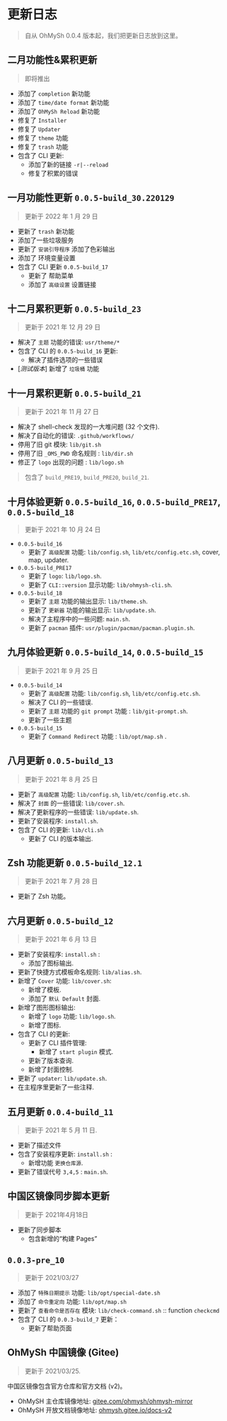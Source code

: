 # 更新日志

> 自从 OhMySh 0.0.4 版本起，我们把更新日志放到这里。

## 二月功能性&累积更新

> 即将推出

- 添加了 `completion` 新功能
- 添加了 `time/date format` 新功能
- 添加了 `OhMySh Reload` 新功能
- 修复了 `Installer`
- 修复了 `Updater`
- 修复了 `theme` 功能
- 修复了 `trash` 功能
- 包含了 CLI 更新:
  - 添加了新的链接 `-r|--reload`
  - 修复了积累的错误

## 一月功能性更新 `0.0.5-build_30.220129`

> 更新于 2022 年 1 月 29 日

- 更新了 `trash` 新功能
- 添加了一些垃圾服务
- 更新了 `安装引导程序` 添加了色彩输出
- 添加了 环境变量设置
- 包含了 CLI 更新 `0.0.5-build_17`
  - 更新了 帮助菜单
  - 添加了 `高级设置` 设置链接

## 十二月累积更新 `0.0.5-build_23`

> 更新于 2021 年 12 月 29 日

- 解决了 `主题` 功能的错误: `usr/theme/*`
- 包含了 CLI 的 `0.0.5-build_16` 更新:
  - 解决了插件选项的一些错误
- [*测试版本*] 新增了 `垃圾桶` 功能

## 十一月累积更新 `0.0.5-build_21`

> 更新于 2021 年 11 月 27 日

- 解决了 shell-check 发现的一大堆问题 (32 个文件).
- 解决了自动化的错误: `.github/workflows/`
- 停用了旧 git 模块: `lib/git.sh`
- 停用了旧 `_OMS_PWD` 命名规则 : `lib/dir.sh`
- 修正了 `logo` 出现的问题 : `lib/logo.sh`

> 包含了 `build_PRE19`, `build_PRE20`, `build_21`.

## 十月体验更新 `0.0.5-build_16`, `0.0.5-build_PRE17`, `0.0.5-build_18`

> 更新于 2021 年 10 月 24 日

- `0.0.5-build_16`
  - 更新了 `高级配置` 功能: `lib/config.sh`, `lib/etc/config.etc.sh`, cover, map, updater.
- `0.0.5-build_PRE17`
  - 更新了 `logo`: `lib/logo.sh`.
  - 更新了 `CLI::version` 显示功能: `lib/ohmysh-cli.sh`.
- `0.0.5-build_18`
  - 更新了 `主题` 功能的输出显示: `lib/theme.sh`.
  - 更新了 `更新器` 功能的输出显示: `lib/update.sh`.
  - 解决了主程序中的一些问题: `main.sh`.
  - 更新了 `pacman` 插件: `usr/plugin/pacman/pacman.plugin.sh`.

## 九月体验更新 `0.0.5-build_14`, `0.0.5-build_15`

> 更新于 2021 年 9 月 25 日

- `0.0.5-build_14`
  - 更新了 `高级配置` 功能: `lib/config.sh`, `lib/etc/config.etc.sh`.
  - 解决了 CLI 的一些错误.
  - 更新了 `主题` 功能的 `git prompt` 功能 : `lib/git-prompt.sh`.
  - 更新了一些主题
- `0.0.5-build_15`
  - 更新了 `Command Redirect` 功能 : `lib/opt/map.sh` .

## 八月更新 `0.0.5-build_13`

> 更新于 2021 年 8 月 25 日

- 更新了 `高级配置` 功能: `lib/config.sh`, `lib/etc/config.etc.sh`.
- 解决了 `封面` 的一些错误: `lib/cover.sh`.
- 解决了更新程序的一些错误: `lib/update.sh`.
- 更新了安装程序: `install.sh`.
- 包含了 CLI 的更新: `lib/cli.sh`
  - 更新了 CLI 的版本输出.

## Zsh 功能更新 `0.0.5-build_12.1`

> 更新于 2021 年 7 月 28 日

- 更新了 Zsh 功能。

## 六月更新 `0.0.5-build_12`

> 更新于 2021 年 6 月 13 日

- 更新了安装程序: `install.sh` :
  - 添加了图标输出.
- 更新了快捷方式模板命名规则: `lib/alias.sh`.
- 新增了 `Cover` 功能: `lib/cover.sh`:
  - 新增了模板.
  - 添加了 `默认 Default` 封面.
- 新增了图形图标输出:
  - 新增了 `logo` 功能: `lib/logo.sh`.
  - 新增了图标.
- 包含了 CLI 的更新:
  - 更新了 CLI 插件管理:
    - 新增了 `start plugin` 模式.
  - 更新了版本查询.
  - 新增了封面控制.
- 更新了 `updater`: `lib/update.sh`.
- 在主程序里更新了一些注释.

## 五月更新 `0.0.4-build_11`

> 更新于 2021 年 5 月 11 日.

- 更新了描述文件
- 包含了安装程序更新: `install.sh` :
  - 新增功能 `更换仓库源`.
- 更新了错误代号 `3,4,5` : `main.sh`.

## 中国区镜像同步脚本更新

> 更新于 2021年4月18日

- 更新了同步脚本
  - 包含新增的“构建 Pages”

## `0.0.3-pre_10`

> 更新于 2021/03/27

- 添加了 `特殊日期提示` 功能: `lib/opt/special-date.sh`
- 添加了 `命令重定向` 功能: `lib/opt/map.sh`
- 更新了 `查看命令是否存在` 模块: `lib/check-command.sh` :: function `checkcmd`
- 包含了 CLI 的 `0.0.3-build_7` 更新：
  - 更新了帮助页面

## OhMySh 中国镜像 (Gitee)

> 更新于 2021/03/25.

中国区镜像包含官方仓库和官方文档 (v2)。

- OhMySH 主仓库镜像地址: [gitee.com/ohmysh/ohmysh-mirror](https://gitee.com/ohmysh/ohmysh-mirror)
- OhMySH 开放文档镜像地址: [ohmysh.gitee.io/docs-v2](https://ohmysh.gitee.io/docs-v2)
